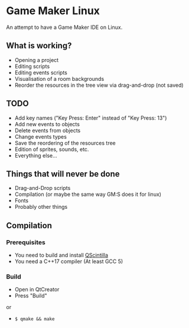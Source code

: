 # Game Maker Linux

An attempt to have a Game Maker IDE on Linux.

## What is working?

* Opening a project
* Editing scripts
* Editing events scripts
* Visualisation of a room backgrounds
* Reorder the resources in the tree view via drag-and-drop (not saved)

## TODO

* Add key names ("Key Press: Enter" instead of "Key Press: 13")
* Add new events to objects
* Delete events from objects
* Change events types
* Save the reordering of the resources tree
* Edition of sprites, sounds, etc.
* Everything else...

## Things that will never be done

* Drag-and-Drop scripts
* Compilation (or maybe the same way GM:S does it for linux)
* Fonts
* Probably other things

## Compilation

### Prerequisites

* You need to build and install [QScintilla](https://riverbankcomputing.com/software/qscintilla/intro)
* You need a C++17 compiler (At least GCC 5)

### Build

* Open in QtCreator
* Press "Build"

or

* `$ qmake && make`
